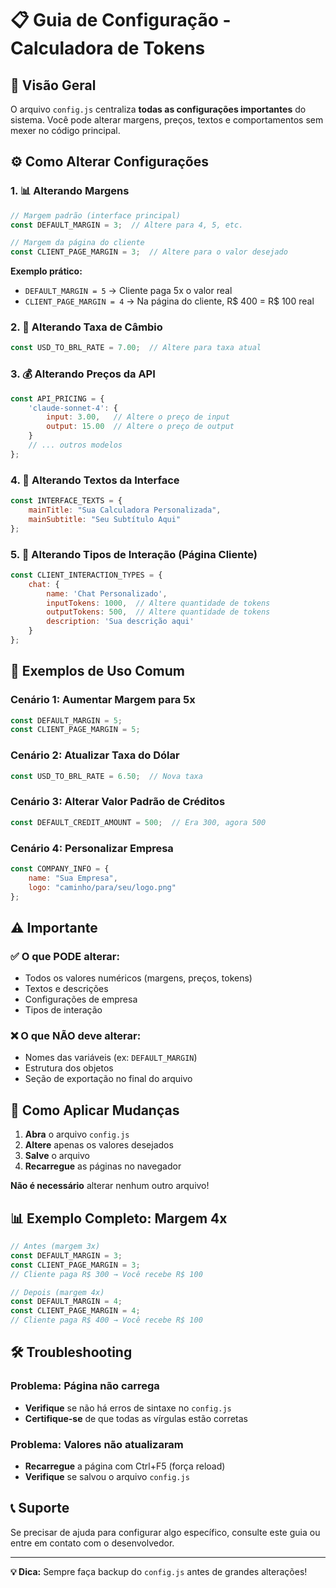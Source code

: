 # 📋 Guia de Configuração - Calculadora de Tokens

## 🎯 Visão Geral

O arquivo `config.js` centraliza **todas as configurações importantes** do sistema. Você pode alterar margens, preços, textos e comportamentos sem mexer no código principal.

## ⚙️ Como Alterar Configurações

### 1. 📊 **Alterando Margens**

```javascript
// Margem padrão (interface principal)
const DEFAULT_MARGIN = 3;  // Altere para 4, 5, etc.

// Margem da página do cliente
const CLIENT_PAGE_MARGIN = 3;  // Altere para o valor desejado
```

**Exemplo prático:**
- `DEFAULT_MARGIN = 5` → Cliente paga 5x o valor real
- `CLIENT_PAGE_MARGIN = 4` → Na página do cliente, R$ 400 = R$ 100 real

### 2. 💱 **Alterando Taxa de Câmbio**

```javascript
const USD_TO_BRL_RATE = 7.00;  // Altere para taxa atual
```

### 3. 💰 **Alterando Preços da API**

```javascript
const API_PRICING = {
    'claude-sonnet-4': { 
        input: 3.00,   // Altere o preço de input
        output: 15.00  // Altere o preço de output
    }
    // ... outros modelos
};
```

### 4. 🎨 **Alterando Textos da Interface**

```javascript
const INTERFACE_TEXTS = {
    mainTitle: "Sua Calculadora Personalizada",
    mainSubtitle: "Seu Subtítulo Aqui"
};
```

### 5. 🔧 **Alterando Tipos de Interação (Página Cliente)**

```javascript
const CLIENT_INTERACTION_TYPES = {
    chat: {
        name: 'Chat Personalizado',
        inputTokens: 1000,  // Altere quantidade de tokens
        outputTokens: 500,  // Altere quantidade de tokens
        description: 'Sua descrição aqui'
    }
};
```

## 🚀 Exemplos de Uso Comum

### Cenário 1: Aumentar Margem para 5x
```javascript
const DEFAULT_MARGIN = 5;
const CLIENT_PAGE_MARGIN = 5;
```

### Cenário 2: Atualizar Taxa do Dólar
```javascript
const USD_TO_BRL_RATE = 6.50;  // Nova taxa
```

### Cenário 3: Alterar Valor Padrão de Créditos
```javascript
const DEFAULT_CREDIT_AMOUNT = 500;  // Era 300, agora 500
```

### Cenário 4: Personalizar Empresa
```javascript
const COMPANY_INFO = {
    name: "Sua Empresa",
    logo: "caminho/para/seu/logo.png"
};
```

## ⚠️ Importante

### ✅ **O que PODE alterar:**
- Todos os valores numéricos (margens, preços, tokens)
- Textos e descrições
- Configurações de empresa
- Tipos de interação

### ❌ **O que NÃO deve alterar:**
- Nomes das variáveis (ex: `DEFAULT_MARGIN`)
- Estrutura dos objetos
- Seção de exportação no final do arquivo

## 🔄 Como Aplicar Mudanças

1. **Abra** o arquivo `config.js`
2. **Altere** apenas os valores desejados
3. **Salve** o arquivo
4. **Recarregue** as páginas no navegador

**Não é necessário** alterar nenhum outro arquivo!

## 📊 Exemplo Completo: Margem 4x

```javascript
// Antes (margem 3x)
const DEFAULT_MARGIN = 3;
const CLIENT_PAGE_MARGIN = 3;
// Cliente paga R$ 300 → Você recebe R$ 100

// Depois (margem 4x)  
const DEFAULT_MARGIN = 4;
const CLIENT_PAGE_MARGIN = 4;
// Cliente paga R$ 400 → Você recebe R$ 100
```

## 🛠️ Troubleshooting

### Problema: Página não carrega
- **Verifique** se não há erros de sintaxe no `config.js`
- **Certifique-se** de que todas as vírgulas estão corretas

### Problema: Valores não atualizaram
- **Recarregue** a página com Ctrl+F5 (força reload)
- **Verifique** se salvou o arquivo `config.js`

## 📞 Suporte

Se precisar de ajuda para configurar algo específico, consulte este guia ou entre em contato com o desenvolvedor.

---

**💡 Dica:** Sempre faça backup do `config.js` antes de grandes alterações!
